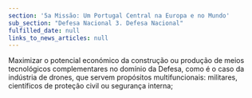 ```yaml
---
section: '5a Missão: Um Portugal Central na Europa e no Mundo'
sub_section: "Defesa Nacional 3. Defesa Nacional"
fulfilled_date: null
links_to_news_articles: null
---
```


Maximizar o potencial económico da construção ou produção de meios tecnológicos complementares no domínio da Defesa, como é o caso da indústria de drones, que servem propósitos multifuncionais: militares, científicos de proteção civil ou segurança interna;